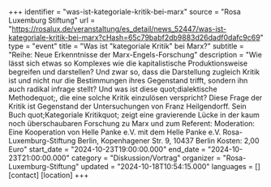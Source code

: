 +++
identifier = "was-ist-kategoriale-kritik-bei-marx"
source = "Rosa Luxemburg Stiftung"
url = "https://rosalux.de/veranstaltung/es_detail/news_52447/was-ist-kategoriale-kritik-bei-marx?cHash=65c79babf2db9883d26dadf0dafc9c69"
type = "event"
title = "Was ist "kategoriale Kritik" bei Marx?"
subtitle = "Reihe: Neue Erkenntnisse der Marx-Engels-Forschung"
description = "Wie lässt sich etwas so Komplexes wie die kapitalistische Produktionsweise begreifen und darstellen? Und zwar so, dass die Darstellung zugleich Kritik ist und nicht nur die Bestimmungen ihres Gegenstand trifft, sondern ihn auch radikal infrage stellt? Und was ist diese quot;dialektische Methodequot;, die eine solche Kritik einzulösen verspricht?
Diese Frage der Kritik ist Gegenstand der Untersuchungen von Franz Heilgendorff. Sein Buch quot;Kategoriale Kritikquot; zeigt eine gravierende Lücke in der kaum noch überschaubaren Forschung zu Marx und zum 
Referent: 
Moderation: 
Eine Kooperation von Helle Panke e.V. mit dem 
Helle Panke e.V.  Rosa-Luxemburg-Stiftung Berlin, Kopenhagener Str. 9, 10437 Berlin
Kosten: 2,00 Euro"
start_date = "2024-10-23T19:00:00.000"
end_date = "2024-10-23T21:00:00.000"
category = "Diskussion/Vortrag"
organizer = "Rosa-Luxemburg-Stiftung"
updated = "2024-10-18T10:54:15.000"
languages = []
[contact]
[location]
+++